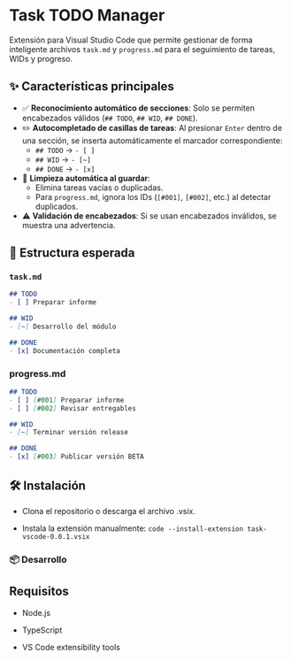 # Task TODO Manager

Extensión para Visual Studio Code que permite gestionar de forma inteligente archivos `task.md` y `progress.md` para el seguimiento de tareas, WIDs y progreso.

## ✨ Características principales

- ✅ **Reconocimiento automático de secciones**: Solo se permiten encabezados válidos (`## TODO`, `## WID`, `## DONE`).
- ✏️ **Autocompletado de casillas de tareas**: Al presionar `Enter` dentro de una sección, se inserta automáticamente el marcador correspondiente:
  - `## TODO` → `- [ ]`
  - `## WID`  → `- [~]`
  - `## DONE` → `- [x]`
- 🧹 **Limpieza automática al guardar**:
  - Elimina tareas vacías o duplicadas.
  - Para `progress.md`, ignora los IDs (`[#001]`, `[#002]`, etc.) al detectar duplicados.
- ⚠️ **Validación de encabezados**: Si se usan encabezados inválidos, se muestra una advertencia.

## 📁 Estructura esperada

### `task.md`
```markdown
## TODO
- [ ] Preparar informe

## WID
- [~] Desarrollo del módulo

## DONE
- [x] Documentación completa
```
### progress.md
```markdown
## TODO
- [ ] [#001] Preparar informe
- [ ] [#002] Revisar entregables

## WID 
- [~] Terminar versión release

## DONE
- [x] [#003] Publicar versión BETA
```

## 🛠️ Instalación

- Clona el repositorio o descarga el archivo .vsix.

- Instala la extensión manualmente:
```code --install-extension task-vscode-0.0.1.vsix ```

### 📦 Desarrollo
## Requisitos

- Node.js

- TypeScript

- VS Code extensibility tools
